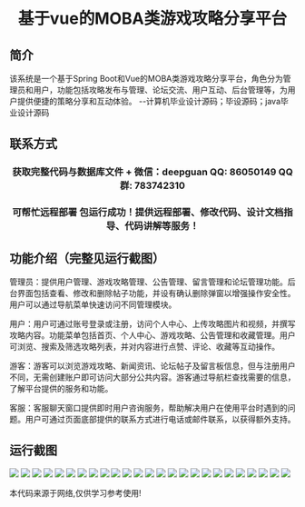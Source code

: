 <p><h1 align="center">基于vue的MOBA类游戏攻略分享平台</h1></p>

## 简介
该系统是一个基于Spring Boot和Vue的MOBA类游戏攻略分享平台，角色分为管理员和用户，功能包括攻略发布与管理、论坛交流、用户互动、后台管理等，为用户提供便捷的策略分享和互动体验。    --计算机毕业设计源码；毕设源码；java毕业设计源码


## 联系方式
<p><h3 align="center">获取完整代码与数据库文件 + 微信：deepguan QQ: 86050149 QQ群: 783742310</h3></p>
<p><h3 align="center">可帮忙远程部署 包运行成功！提供远程部署、修改代码、设计文档指导、代码讲解等服务！</h3></p>

## 功能介绍（完整见运行截图）
管理员：提供用户管理、游戏攻略管理、公告管理、留言管理和论坛管理功能。后台界面包括查看、修改和删除帖子功能，并设有确认删除弹窗以增强操作安全性。用户可以通过导航菜单快速访问不同管理模块。

用户：用户可通过账号登录或注册，访问个人中心、上传攻略图片和视频，并撰写攻略内容。功能菜单包括首页、个人中心、游戏攻略、公告管理和收藏管理。用户可浏览、搜索及筛选攻略列表，并对内容进行点赞、评论、收藏等互动操作。

游客：游客可以浏览游戏攻略、新闻资讯、论坛帖子及留言板信息，但与注册用户不同，无需创建账户即可访问大部分公共内容。游客通过导航栏查找需要的信息，了解平台提供的服务和功能。

客服：客服聊天窗口提供即时用户咨询服务，帮助解决用户在使用平台时遇到的问题。用户可通过页面底部提供的联系方式进行电话或邮件联系，以获得额外支持。


## 运行截图
![](https://bs-1329754181.cos.ap-shanghai.myqcloud.com/spring/vueMobaGameGuideSharePlatform/img/001.jpg)
![](https://bs-1329754181.cos.ap-shanghai.myqcloud.com/spring/vueMobaGameGuideSharePlatform/img/002.jpg)
![](https://bs-1329754181.cos.ap-shanghai.myqcloud.com/spring/vueMobaGameGuideSharePlatform/img/003.jpg)
![](https://bs-1329754181.cos.ap-shanghai.myqcloud.com/spring/vueMobaGameGuideSharePlatform/img/004.jpg)
![](https://bs-1329754181.cos.ap-shanghai.myqcloud.com/spring/vueMobaGameGuideSharePlatform/img/005.jpg)
![](https://bs-1329754181.cos.ap-shanghai.myqcloud.com/spring/vueMobaGameGuideSharePlatform/img/006.jpg)
![](https://bs-1329754181.cos.ap-shanghai.myqcloud.com/spring/vueMobaGameGuideSharePlatform/img/007.jpg)
![](https://bs-1329754181.cos.ap-shanghai.myqcloud.com/spring/vueMobaGameGuideSharePlatform/img/008.jpg)
![](https://bs-1329754181.cos.ap-shanghai.myqcloud.com/spring/vueMobaGameGuideSharePlatform/img/009.jpg)
![](https://bs-1329754181.cos.ap-shanghai.myqcloud.com/spring/vueMobaGameGuideSharePlatform/img/010.jpg)
![](https://bs-1329754181.cos.ap-shanghai.myqcloud.com/spring/vueMobaGameGuideSharePlatform/img/011.jpg)
![](https://bs-1329754181.cos.ap-shanghai.myqcloud.com/spring/vueMobaGameGuideSharePlatform/img/012.jpg)
![](https://bs-1329754181.cos.ap-shanghai.myqcloud.com/spring/vueMobaGameGuideSharePlatform/img/013.jpg)
![](https://bs-1329754181.cos.ap-shanghai.myqcloud.com/spring/vueMobaGameGuideSharePlatform/img/014.jpg)
![](https://bs-1329754181.cos.ap-shanghai.myqcloud.com/spring/vueMobaGameGuideSharePlatform/img/015.jpg)
![](https://bs-1329754181.cos.ap-shanghai.myqcloud.com/spring/vueMobaGameGuideSharePlatform/img/016.jpg)
![](https://bs-1329754181.cos.ap-shanghai.myqcloud.com/spring/vueMobaGameGuideSharePlatform/img/017.jpg)
![](https://bs-1329754181.cos.ap-shanghai.myqcloud.com/spring/vueMobaGameGuideSharePlatform/img/018.jpg)
![](https://bs-1329754181.cos.ap-shanghai.myqcloud.com/spring/vueMobaGameGuideSharePlatform/img/019.jpg)
![](https://bs-1329754181.cos.ap-shanghai.myqcloud.com/spring/vueMobaGameGuideSharePlatform/img/020.jpg)
![](https://bs-1329754181.cos.ap-shanghai.myqcloud.com/spring/vueMobaGameGuideSharePlatform/img/021.jpg)
![](https://bs-1329754181.cos.ap-shanghai.myqcloud.com/spring/vueMobaGameGuideSharePlatform/img/022.jpg)
![](https://bs-1329754181.cos.ap-shanghai.myqcloud.com/spring/vueMobaGameGuideSharePlatform/img/023.jpg)
![](https://bs-1329754181.cos.ap-shanghai.myqcloud.com/spring/vueMobaGameGuideSharePlatform/img/024.jpg)
![](https://bs-1329754181.cos.ap-shanghai.myqcloud.com/spring/vueMobaGameGuideSharePlatform/img/025.jpg)

<p>本代码来源于网络,仅供学习参考使用!</p>

